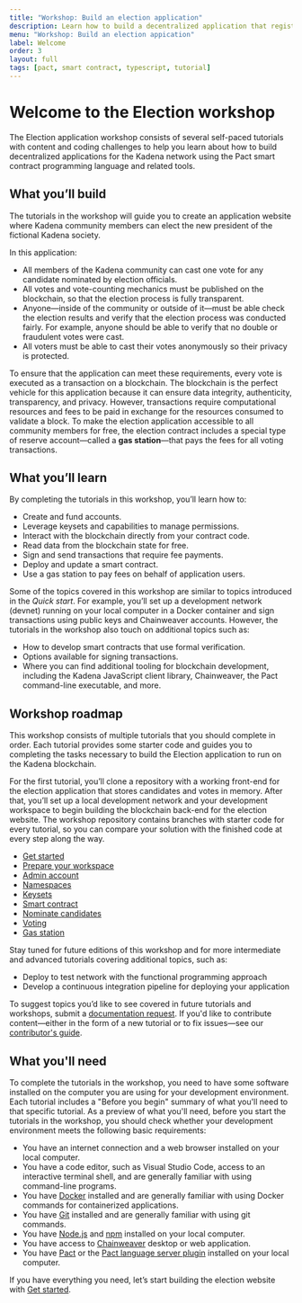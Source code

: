 ```yaml
---
title: "Workshop: Build an election application"
description: Learn how to build a decentralized application that registers votes on the Kadena blockchain.
menu: "Workshop: Build an election appication"
label: Welcome
order: 3
layout: full
tags: [pact, smart contract, typescript, tutorial]
---
```


# Welcome to the Election workshop

The Election application workshop consists of several self-paced tutorials with content and coding challenges to help you learn about how to build decentralized applications for the Kadena network using the Pact smart contract programming language and related tools.

## What you’ll build

The tutorials in the workshop will guide you to create an application website where Kadena community members can elect the new president of the fictional Kadena society.

In this application:

- All members of the Kadena community can cast one vote for any candidate nominated by election officials. 
- All votes and vote-counting mechanics must be published on the blockchain, so that the election process is fully transparent. 
- Anyone—inside of the community or outside of it—must be able check the election results and verify that the election process was conducted fairly.
  For example, anyone should be able to verify that no double or fraudulent votes were cast.
- All voters must be able to cast their votes anonymously so their privacy is protected.

To ensure that the application can meet these requirements, every vote is executed as a transaction on a blockchain. 
The blockchain is the perfect vehicle for this application because it can ensure data integrity, authenticity, transparency, and privacy. 
However, transactions require computational resources and fees to be paid in exchange for the resources consumed to validate a block.
To make the election application accessible to all community members for free, the election contract includes a special type of reserve account—called a **gas station**—that pays the fees for all voting transactions.

## What you’ll learn

By completing the tutorials in this workshop, you’ll learn how to:

- Create and fund accounts.
- Leverage keysets and capabilities to manage permissions.
- Interact with the blockchain directly from your contract code.
- Read data from the blockchain state for free.
- Sign and send transactions that require fee payments.
- Deploy and update a smart contract.
- Use a gas station to pay fees on behalf of application users.

Some of the topics covered in this workshop are similar to topics introduced in the _Quick start_.
For example, you’ll set up a development network (devnet) running on your local computer in a Docker container and sign transactions using public keys and Chainweaver accounts.
However, the tutorials in the workshop also touch on additional topics such as:

- How to develop smart contracts that use formal verification.
- Options available for signing transactions.
- Where you can find additional tooling for blockchain development, including the Kadena JavaScript client library, Chainweaver, the Pact command-line executable, and more.

## Workshop roadmap

This workshop consists of multiple tutorials that you should complete in order. 
Each tutorial provides some starter code and guides you to completing the tasks necessary to build the Election application to run on the Kadena blockchain.

For the first tutorial, you’ll clone a repository with a working front-end for the election application that stores candidates and votes in memory. 
After that, you’ll set up a local development network and your development workspace to begin building the blockchain back-end for the election website. 
The workshop repository contains branches with starter code for every tutorial, so you can compare your solution with the finished code at every step along the way. 

 * [Get started](/build/guides/election-dapp-tutorial/01-getting-started)
 * [Prepare your workspace](/build/guides/election-dapp-tutorial/02-running-devnet)
 * [Admin account](/build/guides/election-dapp-tutorial/03-admin-account)
 * [Namespaces](/build/guides/election-dapp-tutorial/04-namespaces)
 * [Keysets](/build/guides/election-dapp-tutorial/05-keysets)
 * [Smart contract](/build/guides/election-dapp-tutorial/06-smart-contract)
 * [Nominate candidates](/build/guides/election-dapp-tutorial/07-nominate-candidates)
 * [Voting](/build/guides/election-dapp-tutorial/08-voting)
 * [Gas station](/build/guides/election-dapp-tutorial/09-gas-station)

Stay tuned for future editions of this workshop and for more intermediate and advanced tutorials  covering additional topics, such as:

 * Deploy to test network with the functional programming approach
 * Develop a continuous integration pipeline for deploying your application

To suggest topics you’d like to see covered in future tutorials and workshops, submit a [documentation request]().
If you'd like to contribute content—either in the form of a new tutorial or to fix issues—see our [contributor's guide]().

## What you'll need

To complete the tutorials in the workshop, you need to have some software installed on the computer you are using for your development environment.
Each tutorial includes a "Before you begin" summary of what you'll need to that specific tutorial. As a preview of what you'll need, before you start the tutorials in the workshop, you should check whether your development environment meets the following basic requirements:

- You have an internet connection and a web browser installed on your local computer.
- You have a code editor, such as Visual Studio Code, access to an interactive terminal shell, and are generally familiar with using command-line programs.
- You have [Docker](https://docs.docker.com/get-docker/) installed and are generally familiar with using Docker commands for containerized applications.
- You have [Git](https://git-scm.com/downloads) installed and are generally familiar with using git commands.
- You have [Node.js](https://nodejs.dev/en/learn/how-to-install-nodejs/)  and [npm](https://docs.npmjs.com/downloading-and-installing-node-js-and-npm) installed on your local computer.
- You have access to [Chainweaver](https://github.com/kadena-io/chainweaver/releases) desktop or web application.
- You have [Pact](https://github.com/kadena-io/pact#installing-pact) or the [Pact language server plugin](https://github.com/kadena-io/pact-lsp/releases) installed on your local computer.

If you have everything you need, let’s start building the election website with [Get started](/build/guides/election-dapp-tutorial/01-getting-started). 
